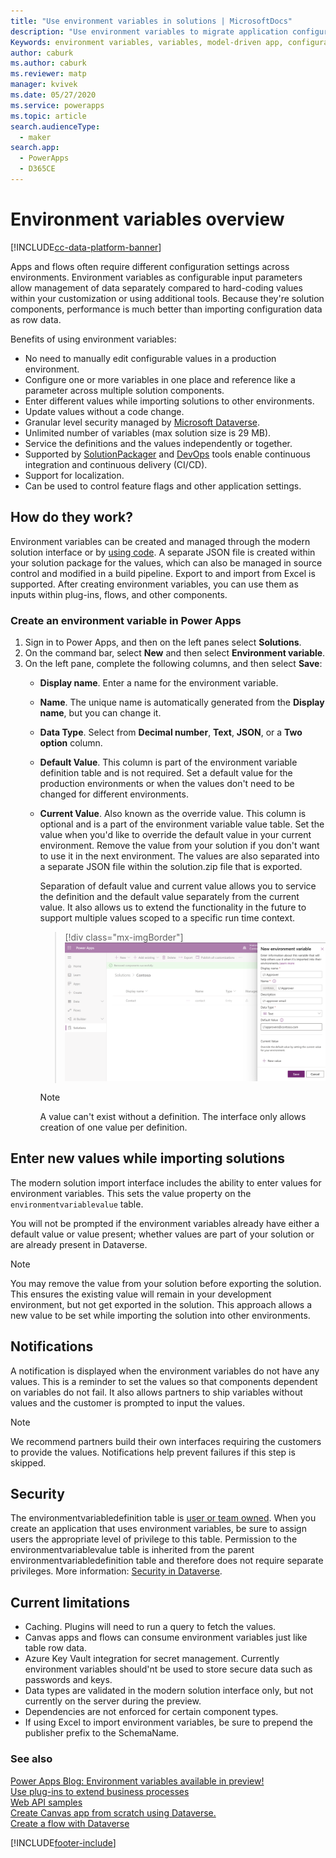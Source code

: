 ```yaml
---
title: "Use environment variables in solutions | MicrosoftDocs"
description: "Use environment variables to migrate application configuration data in solutions."
Keywords: environment variables, variables, model-driven app, configuration data
author: caburk
ms.author: caburk
ms.reviewer: matp
manager: kvivek
ms.date: 05/27/2020
ms.service: powerapps
ms.topic: article
search.audienceType: 
  - maker
search.app: 
  - PowerApps
  - D365CE
---
```

# Environment variables overview 

[!INCLUDE[cc-data-platform-banner](../../includes/cc-data-platform-banner.md)]

Apps and flows often require different configuration settings across environments. Environment variables as configurable input parameters allow management of data separately compared to hard-coding values within your customization or using additional tools. Because they're solution components, performance is much better than importing configuration data as row data.

Benefits of using environment variables:
- No need to manually edit configurable values in a production environment.
- Configure one or more variables in one place and reference like a parameter across multiple solution components.
- Enter different values while importing solutions to other environments. 
- Update values without a code change.
- Granular level security managed by [Microsoft Dataverse](https://docs.microsoft.com/powerapps/maker/data-platform/data-platform-intro).
- Unlimited number of variables (max solution size is 29 MB).
- Service the definitions and the values independently or together.
- Supported by [SolutionPackager](/powerapps/developer/data-platform/compress-extract-solution-file-solutionpackager) and [DevOps](https://docs.microsoft.com/en-us/power-platform/alm/devops-build-tools) tools enable continuous integration and continuous delivery (CI/CD).
- Support for localization.
- Can be used to control feature flags and other application settings.


## How do they work?
Environment variables can be created and managed through the modern solution interface or by [using code](https://docs.microsoft.com/powerapps/developer/data-platform/work-with-data). A separate JSON file is created within your solution package for the values, which can also be managed in source control and modified in a build pipeline. Export to and import from Excel is supported. After creating environment variables, you can use them as inputs within plug-ins, flows, and other components. 

### Create an environment variable in Power Apps
1. Sign in to Power Apps, and then on the left panes select **Solutions**. 
2. On the command bar, select **New** and then select **Environment variable**. 
3. On the left pane, complete the following columns, and then select **Save**:  
   - **Display name**. Enter a name for the environment variable. 
   - **Name**. The unique name is automatically generated from the **Display name**, but you can change it. 
   - **Data Type**. Select from **Decimal number**, **Text**, **JSON**, or a **Two option** column. 
   - **Default Value**. This column is part of the environment variable definition table and is not required. Set a default value for the production environments or when the values don't need to be changed for different environments. 
   - **Current Value**. Also known as the override value. This column is optional and is a part of the environment variable value table. Set the value when you'd like to override the default value in your current environment. Remove the value from your solution if you don't want to use it in the next environment. The values are also separated into a separate JSON file within the solution.zip file that is exported. 

      Separation of default value and current value allows you to service the definition and the default value separately from the current value. It also allows us to extend the functionality in the future to support multiple values scoped to a specific run time context.

      > [!div class="mx-imgBorder"] 
      > ![New environment variable](media/new-environment-variable.png)

      >[!NOTE]
      > A value can't exist without a definition. The interface only allows creation of one value per definition.

## Enter new values while importing solutions

The modern solution import interface includes the ability to enter values for environment variables. This sets the value property on the `environmentvariablevalue` table.

You will not be prompted if the environment variables already have either a default value or value present; whether values are part of your solution or are already present in Dataverse.
   >[!NOTE]
   > You may remove the value from your solution before exporting the solution. This ensures the existing value will remain in your development environment, but not get exported in the solution. This approach allows a new value to be set while importing the solution into other environments.  

## Notifications
A notification is displayed when the environment variables do not have any values. This is a reminder to set the values so that components dependent on variables do not fail. It also allows partners to ship variables without values and the customer is prompted to input the values.

>[!NOTE]
> We recommend partners build their own interfaces requiring the customers to provide the values. Notifications help prevent failures if this step is skipped. 

## Security

The environmentvariabledefinition table is [user or team owned](https://docs.microsoft.com/en-us/powerapps/maker/data-platform/types-of-entities). When you create an application that uses environment variables, be sure to assign users the appropriate level of privilege to this table. Permission to the environmentvariablevalue table is inherited from the parent environmentvariabledefinition table and therefore does not require separate privileges. More information: [Security in Dataverse](/power-platform/admin/wp-security).

## Current limitations

- Caching. Plugins will need to run a query to fetch the values. 
- Canvas apps and flows can consume environment variables just like table row data. <!-- In the future we plan to build additional actions into canvas app and flow designers. This will simplify authoring and provide better visibility into environment variables being used by a specific app or flow. -->
- Azure Key Vault integration for secret management. Currently environment variables should'nt be used to store secure data such as passwords and keys.
- Data types are validated in the modern solution interface only, but not currently on the server during the preview. 
- Dependencies are not enforced for certain component types.
- If using Excel to import environment variables, be sure to prepend the publisher prefix to the SchemaName.

### See also
[Power Apps Blog: Environment variables available in preview!](https://powerapps.microsoft.com/blog/environment-variables-available-in-preview/) </BR>
[Use plug-ins to extend business processes](https://docs.microsoft.com/powerapps/developer/data-platform/plug-ins) </BR>
[Web API samples](https://docs.microsoft.com/powerapps/developer/data-platform/webapi/web-api-samples) </BR>
[Create Canvas app from scratch using Dataverse.](https://docs.microsoft.com/powerapps/maker/canvas-apps/data-platform-create-app-scratch) </BR>
[Create a flow with Dataverse](https://docs.microsoft.com/flow/connection-cds)


[!INCLUDE[footer-include](../../includes/footer-banner.md)] 
